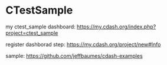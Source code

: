 # CTestSample

my ctest_sample dashboard:
https://my.cdash.org/index.php?project=ctest_sample

register dashborad step:
https://my.cdash.org/project/new#Info

sample:
https://github.com/jeffbaumes/cdash-examples
